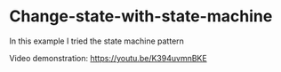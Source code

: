 # Change-state-with-state-machine
In this example I tried the state machine pattern

Video demonstration: https://youtu.be/K394uvmnBKE
